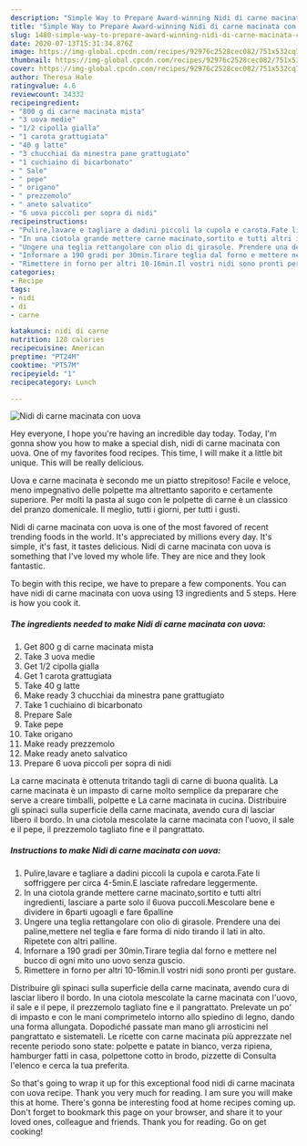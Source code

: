 ```yaml
---
description: "Simple Way to Prepare Award-winning Nidi di carne macinata con uova"
title: "Simple Way to Prepare Award-winning Nidi di carne macinata con uova"
slug: 1480-simple-way-to-prepare-award-winning-nidi-di-carne-macinata-con-uova
date: 2020-07-13T15:31:34.876Z
image: https://img-global.cpcdn.com/recipes/92976c2528cec082/751x532cq70/nidi-di-carne-macinata-con-uova-recipe-main-photo.jpg
thumbnail: https://img-global.cpcdn.com/recipes/92976c2528cec082/751x532cq70/nidi-di-carne-macinata-con-uova-recipe-main-photo.jpg
cover: https://img-global.cpcdn.com/recipes/92976c2528cec082/751x532cq70/nidi-di-carne-macinata-con-uova-recipe-main-photo.jpg
author: Theresa Hale
ratingvalue: 4.6
reviewcount: 34332
recipeingredient:
- "800 g di carne macinata mista"
- "3 uova medie"
- "1/2 cipolla gialla"
- "1 carota grattugiata"
- "40 g latte"
- "3 chucchiai da minestra pane grattugiato"
- "1 cuchiaino di bicarbonato"
- " Sale"
- " pepe"
- " origano"
- " prezzemolo"
- " aneto salvatico"
- "6 uova piccoli per sopra di nidi"
recipeinstructions:
- "Pulire,lavare e tagliare a dadini piccoli la cupola e carota.Fate li soffriggere per circa 4-5min.E lasciate rafredare leggermente."
- "In una ciotola grande mettere carne macinato,sortito e tutti altri ingredienti, lasciare a parte solo il 6uova puccoli.Mescolare bene e dividere in 6parti ugoagli e fare 6palline"
- "Ungere una teglia rettangolare con olio di girasole. Prendere una dei paline,mettere nel teglia e fare forma di nido tirando il lati in alto. Ripetete con altri palline."
- "Infornare a 190 gradi per 30min.Tirare teglia dal forno e mettere nel bucco di ogni mito uno uovo senza guscio."
- "Rimettere in forno per altri 10-16min.Il vostri nidi sono pronti per gustare."
categories:
- Recipe
tags:
- nidi
- di
- carne

katakunci: nidi di carne 
nutrition: 128 calories
recipecuisine: American
preptime: "PT24M"
cooktime: "PT57M"
recipeyield: "1"
recipecategory: Lunch

---
```



![Nidi di carne macinata con uova](https://img-global.cpcdn.com/recipes/92976c2528cec082/751x532cq70/nidi-di-carne-macinata-con-uova-recipe-main-photo.jpg)

Hey everyone, I hope you're having an incredible day today. Today, I'm gonna show you how to make a special dish, nidi di carne macinata con uova. One of my favorites food recipes. This time, I will make it a little bit unique. This will be really delicious.

Uova e carne macinata è secondo me un piatto strepitoso! Facile e veloce, meno impegnativo delle polpette ma altrettanto saporito e certamente superiore. Per molti la pasta al sugo con le polpette di carne è un classico del pranzo domenicale. Il meglio, tutti i giorni, per tutti i gusti.

Nidi di carne macinata con uova is one of the most favored of recent trending foods in the world. It's appreciated by millions every day. It's simple, it's fast, it tastes delicious. Nidi di carne macinata con uova is something that I've loved my whole life. They are nice and they look fantastic.


To begin with this recipe, we have to prepare a few components. You can have nidi di carne macinata con uova using 13 ingredients and 5 steps. Here is how you cook it.

<!--inarticleads1-->

##### The ingredients needed to make Nidi di carne macinata con uova:

1. Get 800 g di carne macinata mista
1. Take 3 uova medie
1. Get 1/2 cipolla gialla
1. Get 1 carota grattugiata
1. Take 40 g latte
1. Make ready 3 chucchiai da minestra pane grattugiato
1. Take 1 cuchiaino di bicarbonato
1. Prepare  Sale
1. Take  pepe
1. Take  origano
1. Make ready  prezzemolo
1. Make ready  aneto salvatico
1. Prepare 6 uova piccoli per sopra di nidi


La carne macinata è ottenuta tritando tagli di carne di buona qualità. La carne macinata è un impasto di carne molto semplice da preparare che serve a creare timballi, polpette e La carne macinata in cucina. Distribuire gli spinaci sulla superficie della carne macinata, avendo cura di lasciar libero il bordo. In una ciotola mescolate la carne macinata con l&#39;uovo, il sale e il pepe, il prezzemolo tagliato fine e il pangrattato. 

<!--inarticleads2-->

##### Instructions to make Nidi di carne macinata con uova:

1. Pulire,lavare e tagliare a dadini piccoli la cupola e carota.Fate li soffriggere per circa 4-5min.E lasciate rafredare leggermente.
1. In una ciotola grande mettere carne macinato,sortito e tutti altri ingredienti, lasciare a parte solo il 6uova puccoli.Mescolare bene e dividere in 6parti ugoagli e fare 6palline
1. Ungere una teglia rettangolare con olio di girasole. Prendere una dei paline,mettere nel teglia e fare forma di nido tirando il lati in alto. Ripetete con altri palline.
1. Infornare a 190 gradi per 30min.Tirare teglia dal forno e mettere nel bucco di ogni mito uno uovo senza guscio.
1. Rimettere in forno per altri 10-16min.Il vostri nidi sono pronti per gustare.


Distribuire gli spinaci sulla superficie della carne macinata, avendo cura di lasciar libero il bordo. In una ciotola mescolate la carne macinata con l&#39;uovo, il sale e il pepe, il prezzemolo tagliato fine e il pangrattato. Prelevate un po&#39; di impasto e con le mani comprimetelo intorno allo spiedino di legno, dando una forma allungata. Dopodiché passate man mano gli arrosticini nel pangrattato e sistemateli. Le ricette con carne macinata più apprezzate nel recente periodo sono state: polpette e patate in bianco, verza ripiena, hamburger fatti in casa, polpettone cotto in brodo, pizzette di Consulta l&#39;elenco e cerca la tua preferita. 

So that's going to wrap it up for this exceptional food nidi di carne macinata con uova recipe. Thank you very much for reading. I am sure you will make this at home. There's gonna be interesting food at home recipes coming up. Don't forget to bookmark this page on your browser, and share it to your loved ones, colleague and friends. Thank you for reading. Go on get cooking!
